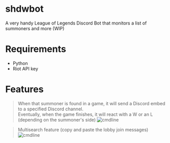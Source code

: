 # shdwbot
A very handy League of Legends Discord Bot that monitors a list of summoners and more (WIP)

# Requirements

- Python
- Riot API key

# Features

> When that summoner is found in a game, it will send a Discord embed to a specified Discord channel.
> <br>Eventually, when the game finishes, it will react with a W or an L (depending on the summoner's side)
![cmdline](https://i.imgur.com/2xsBbGJ.png)

> Multisearch feature (copy and paste the lobby join messages)
![cmdline](https://i.imgur.com/6pGBliH.png)
